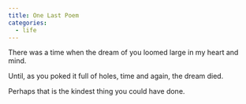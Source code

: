 ```yaml
---
title: One Last Poem
categories:
  - life
---
```


There was a time
when the dream of you
loomed large
in my heart
and mind.

Until,
as you poked it
full of holes,
time and again,
the dream died.

Perhaps
that is the kindest thing
you could have done.
